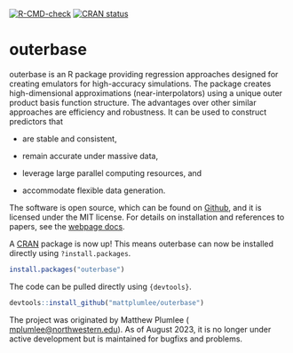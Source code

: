 
<!-- badges: start -->

[![R-CMD-check](https://github.com/MattPlumlee/outerbase/workflows/R-CMD-check/badge.svg)](https://github.com/MattPlumlee/outerbase/actions)
[![CRAN
status](https://www.r-pkg.org/badges/version/outerbase)](https://CRAN.R-project.org/package=outerbase)
<!-- badges: end -->

# outerbase

outerbase is an R package providing regression approaches designed for
creating emulators for high-accuracy simulations. The package creates
high-dimensional approximations (near-interpolators) using a unique
outer product basis function structure. The advantages over other
similar approaches are efficiency and robustness. It can be used to
construct predictors that

-   are stable and consistent,

-   remain accurate under massive data,

-   leverage large parallel computing resources, and

-   accommodate flexible data generation.

The software is open source, which can be found on
[Github](https://github.com/MattPlumlee/outerbase/), and it is licensed
under the MIT license. For details on installation and references to
papers, see the [webpage
docs](https://mattplumlee.github.io/outerbase/).

A [CRAN](https://cran.r-project.org/) package is now up! This means
outerbase can now be installed directly using `?install.packages`.

``` r
install.packages("outerbase")
```

The code can be pulled directly using `{devtools}`.

<div class=".outerbase-devel">

``` r
devtools::install_github("mattplumlee/outerbase")
```

</div>

The project was originated by Matthew Plumlee
( <mplumlee@northwestern.edu>).  As of August 2023, it is no longer under active development but is maintained for bugfixs and problems.

